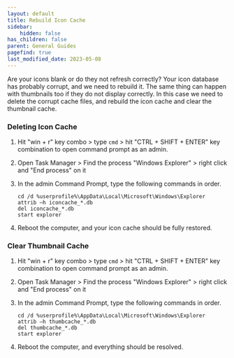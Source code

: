 ```yaml
---
layout: default
title: Rebuild Icon Cache
sidebar:
    hidden: false
has_children: false
parent: General Guides
pagefind: true
last_modified_date: 2023-05-08
---
```



Are your icons blank or do they not refresh correctly? Your icon database has probably corrupt, and we need to rebuild it. The same thing can happen with thumbnails too if they do not display correctly. In this case we need to delete the corrupt cache files, and rebuild the icon cache and clear the thumbnail cache.

### Deleting Icon Cache
1. Hit "win + r" key combo > type `cmd` > hit "CTRL + SHIFT + ENTER" key combination to open command prompt as an admin.
2. Open Task Manager > Find the process "Windows Explorer" > right click and "End process" on it 
3. In the admin Command Prompt, type the following commands in order.
	```
	cd /d %userprofile%\AppData\Local\Microsoft\Windows\Explorer
	attrib –h iconcache_*.db
	del iconcache_*.db
	start explorer
	```

4. Reboot the computer, and your icon cache should be fully restored.

### Clear Thumbnail Cache
1. Hit "win + r" key combo > type `cmd` > hit "CTRL + SHIFT + ENTER" key combination to open command prompt as an admin.
2. Open Task Manager > Find the process "Windows Explorer" > right click and "End process" on it
3. In the admin Command Prompt, type the following commands in order.
	```
	cd /d %userprofile%\AppData\Local\Microsoft\Windows\Explorer
	attrib –h thumbcache_*.db 
	del thumbcache_*.db 
	start explorer
	```

4. Reboot the computer, and everything should be resolved.
